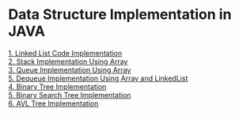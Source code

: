 # Data Structure Implementation in JAVA

[1. Linked List Code Implementation](/data-structure-implementation/linked-list/readme.md)<br>
[2. Stack Implementation Using Array](/data-structure-implementation/linked-list/readme.md)<br>
[3. Queue Implementation Using Array](/data-structure-implementation/queue/readme.md)<br>
[5. Dequeue Implementation Using Array and LinkedList](/data-structure-implementation//dequeue/readme.md)<br>
[4. Binary Tree Implementation](/data-structure-implementation/binary-tree/readme.md)<br>
[5. Binary Search Tree Implementation](/data-structure-implementation/binary-search-tree/readme.md)<br>
[6. AVL Tree Implementation](/data-structure-implementation/avl-tree/readme.md)<br>
